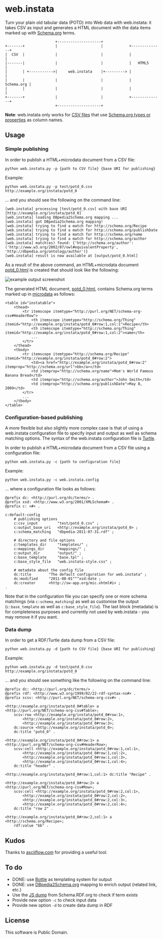 # web.instata

Turn your plain old tabular data (POTD) into Web data with web.instata: it takes CSV as input and generates a HTML document with the data items marked up with  [Schema.org](http://schema.org) terms.

	                       +--------------------+
	+-------+              |                    |            +--------------+
	|  CSV  |              |                    |            |              |
	|-------|              |                    |            |   HTML5      |
	|       | +----------->|     web.instata    |+---------> |              |
	|       |              |                    |            |   Schema.org |
	|       |              |                    |            |              |
	+-------+              |                    |            +--------------+
	                       +--------------------+

**Note**: web.instata only works for [CSV files](http://tools.ietf.org/html/rfc4180) that use [Schema.org types or properties](http://schema.org/docs/full.html) as column names.


## Usage

### Simple publishing

In order to publish a HTML+microdata document from a CSV file:

	python web.instata.py -p {path to CSV file} {base URI for publishing}

Example:

	python web.instata.py -p test/potd_0.csv http://example.org/instata/potd_0
	
... and you should see the following on the command line:

	[web.instata] processing [test/potd_0.csv] with base URI [http://example.org/instata/potd_0] 
	[web.instata] loading DBpedia2Schema.org mapping ...
	[web.instata] got DBpedia2Schema.org mapping!
	[web.instata] trying to find a match for http://schema.org/Recipe
	[web.instata] trying to find a match for http://schema.org/publishDate
	[web.instata] trying to find a match for http://schema.org/name
	[web.instata] trying to find a match for http://schema.org/author
	[web.instata] match(es) found: {'http://schema.org/author': ('http://www.w3.org/2002/07/owl#equivalentProperty', 'http://dbpedia.org/ontology/author')}
	[web.instata] result is now available at [output/potd_0.html]

	
As a result of the above command, an HTML+microdata document [potd_0.html](https://raw.github.com/mhausenblas/web.instata/master/doc/example_output_html.txt) is created that should look like the following:

![example output screenshot](https://github.com/mhausenblas/web.instata/raw/master/doc/example_output_screenshot.png "Example web.instata output for the input file test/potd_0.csv")

The generated HTML document, [potd_0.html](https://raw.github.com/mhausenblas/web.instata/master/doc/example_output_html.txt), contains Schema.org terms marked up in [microdata](http://www.w3.org/TR/microdata/) as follows:

	<table id="instatable">
		<thead>
			<tr itemscope itemtype="http://purl.org/NET/schema-org-csv#HeaderRow">
				<th itemscope itemtype="http://schema.org/Thing" itemid="http://example.org/instata/potd_0#row:1,col:1">Recipe</th>
				<th itemscope itemtype="http://schema.org/Thing" itemid="http://example.org/instata/potd_0#row:1,col:2">name</th>
				...
			</tr>
		</thead>
		<tbody>
			<tr itemscope itemtype="http://schema.org/Recipe" itemid="http://example.org/instata/potd_0#row:2">
				<td><a href="http://example.org/instata/potd_0#row:2" itemprop="http://schema.org/url">bb</a></td>
				<td itemprop="http://schema.org/name">Mom's World Famous Banana Bread</td>
				<td itemprop="http://schema.org/author">John Smith</td>
				<td itemprop="http://schema.org/publishDate">May 8, 2009</td>
			</tr>
			...
		</tbody>
	</table>	

### Configuration-based publishing

A more flexible but also slightly more complex case is that of using a web.instata configuration file to specify input and output as well as schema matching options. The syntax of the web.instata configuration file is [Turtle](http://www.w3.org/TeamSubmission/turtle/).

In order to publish a HTML+microdata document from a CSV file using a configuration file:

	python web.instata.py -c {path to configuration file}

Example:

	python web.instata.py -c web.instata.config

... where a configuration file looks as follows:

	@prefix dc: <http://purl.org/dc/terms/> .
	@prefix xsd: <http://www.w3.org/2001/XMLSchema#> .
	@prefix c: <#> .

	c:default-config	
		# publishing options
		c:csv_input			"test/potd_0.csv" ;
		c:output_base_uri	<http://example.org/instata/potd_0> ;
		c:schema_matching	"dbpedia-2011-07-31.rdf" ; 
	
		# directory and file options
		c:templates_dir		"templates/" ;
		c:mappings_dir		"mappings/" ;
		c:output_dir		"output/" ;
		c:base_template		"base.tpl" ;
		c:base_style_file	"web.instata-style.css" ;
	
		# metadata about the config file
		dc:title		"The default configuration for web.instata" ;
		dc:modified		"2011-08-01"^^xsd:date ;
		dc:creator		<http://sw-app.org/mic.xhtml#i> ;
	.
	
Note that in the configuration file you can specify one or more schema matchings (via `c:schema_matching`) as well as customise the output (`c:base_template` as well as `c:base_style_file`). The last block (metadata) is for completeness purposes and currently not used by web.instata - you may remove it if you want.

### Data dump

In order to get a RDF/Turtle data dump from a CSV file:

	python web.instata.py -d {path to CSV file} {base URI for publishing}

Example:

	python web.instata.py -d test/potd_0.csv http://example.org/instata/potd_0

... and you should see something like the following on the command line:

	@prefix dc: <http://purl.org/dc/terms/> .
	@prefix rdf: <http://www.w3.org/1999/02/22-rdf-syntax-ns#> .
	@prefix scsv: <http://purl.org/NET/schema-org-csv#> .
	
	<http://example.org/instata/potd_0#table> a <http://purl.org/NET/schema-org-csv#Table>;
	    scsv:row <http://example.org/instata/potd_0#row:1>,
	        <http://example.org/instata/potd_0#row:2>,
	        <http://example.org/instata/potd_0#row:3>;
	    dc:source <http://example.org/instata/potd_0>;
	    dc:title "potd_0" .
	
	<http://example.org/instata/potd_0#row:1> a <http://purl.org/NET/schema-org-csv#HeaderRow>;
	    scsv:cell <http://example.org/instata/potd_0#row:1,col:1>,
	        <http://example.org/instata/potd_0#row:1,col:2>,
	        <http://example.org/instata/potd_0#row:1,col:3>,
	        <http://example.org/instata/potd_0#row:1,col:4>;
	    dc:title "header" .
		
	<http://example.org/instata/potd_0#row:1,col:1> dc:title "Recipe" .
	
	<http://example.org/instata/potd_0#row:2> a <http://purl.org/NET/schema-org-csv#Row>;
	    scsv:cell <http://example.org/instata/potd_0#row:2,col:1>,
	        <http://example.org/instata/potd_0#row:2,col:2>,
	        <http://example.org/instata/potd_0#row:2,col:3>,
	        <http://example.org/instata/potd_0#row:2,col:4>;
	    dc:title "row 2" .
	
	<http://example.org/instata/potd_0#row:2,col:1> a <http://schema.org/Recipe>;
	    rdf:value "bb" .


## Kudos

Thanks to [asciiflow.com](http://www.asciiflow.com) for providing a useful tool.

## To do

* DONE: use [Bottle](http://bottlepy.org/docs/dev/) as templating system for output
* DONE: use [DBpedia2Schema.org](http://mappings.dbpedia.org/server/ontology/export) mapping to enrich output (related link, etc.)
* Use the [JS dump](http://schema.rdfs.org/all.json) from Schema.RDF.org to check if term exists
* Provide new option `-c` to check input data
* Provide new option `-d` to create data dump in RDF

## License

This software is Public Domain.






















